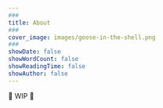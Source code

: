 ```yaml
---
###
title: About
###
cover_image: images/goose-in-the-shell.png
###
showDate: false
showWordCount: false
showReadingTime: false
showAuthor: false
---
```


🚧 WIP 🚧